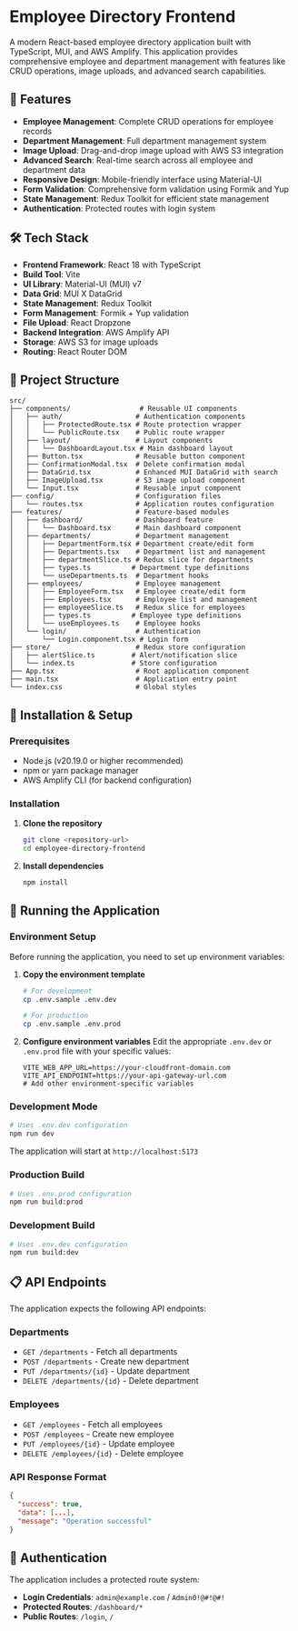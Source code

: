 # Employee Directory Frontend

A modern React-based employee directory application built with TypeScript, MUI, and AWS Amplify. This application provides comprehensive employee and department management with features like CRUD operations, image uploads, and advanced search capabilities.

## 🚀 Features

- **Employee Management**: Complete CRUD operations for employee records
- **Department Management**: Full department management system
- **Image Upload**: Drag-and-drop image upload with AWS S3 integration
- **Advanced Search**: Real-time search across all employee and department data
- **Responsive Design**: Mobile-friendly interface using Material-UI
- **Form Validation**: Comprehensive form validation using Formik and Yup
- **State Management**: Redux Toolkit for efficient state management
- **Authentication**: Protected routes with login system

## 🛠️ Tech Stack

- **Frontend Framework**: React 18 with TypeScript
- **Build Tool**: Vite
- **UI Library**: Material-UI (MUI) v7
- **Data Grid**: MUI X DataGrid
- **State Management**: Redux Toolkit
- **Form Management**: Formik + Yup validation
- **File Upload**: React Dropzone
- **Backend Integration**: AWS Amplify API
- **Storage**: AWS S3 for image uploads
- **Routing**: React Router DOM

## 📁 Project Structure

```
src/
├── components/                 # Reusable UI components
│   ├── auth/                  # Authentication components
│   │   ├── ProtectedRoute.tsx # Route protection wrapper
│   │   └── PublicRoute.tsx    # Public route wrapper
│   ├── layout/                # Layout components
│   │   └── DashboardLayout.tsx # Main dashboard layout
│   ├── Button.tsx             # Reusable button component
│   ├── ConfirmationModal.tsx  # Delete confirmation modal
│   ├── DataGrid.tsx           # Enhanced MUI DataGrid with search
│   ├── ImageUpload.tsx        # S3 image upload component
│   └── Input.tsx              # Reusable input component
├── config/                    # Configuration files
│   └── routes.tsx             # Application routes configuration
├── features/                  # Feature-based modules
│   ├── dashboard/             # Dashboard feature
│   │   └── Dashboard.tsx      # Main dashboard component
│   ├── departments/           # Department management
│   │   ├── DepartmentForm.tsx # Department create/edit form
│   │   ├── Departments.tsx    # Department list and management
│   │   ├── departmentSlice.ts # Redux slice for departments
│   │   ├── types.ts          # Department type definitions
│   │   └── useDepartments.ts  # Department hooks
│   ├── employees/             # Employee management
│   │   ├── EmployeeForm.tsx   # Employee create/edit form
│   │   ├── Employees.tsx      # Employee list and management
│   │   ├── employeeSlice.ts   # Redux slice for employees
│   │   ├── types.ts          # Employee type definitions
│   │   └── useEmployees.ts    # Employee hooks
│   └── login/                 # Authentication
│       └── Login.component.tsx # Login form
├── store/                     # Redux store configuration
│   ├── alertSlice.ts         # Alert/notification slice
│   └── index.ts              # Store configuration
├── App.tsx                    # Root application component
├── main.tsx                   # Application entry point
└── index.css                  # Global styles
```

## 🔧 Installation & Setup

### Prerequisites

- Node.js (v20.19.0 or higher recommended)
- npm or yarn package manager
- AWS Amplify CLI (for backend configuration)

### Installation

1. **Clone the repository**
   ```bash
   git clone <repository-url>
   cd employee-directory-frontend
   ```

2. **Install dependencies**
   ```bash
   npm install
   ```

## 🚀 Running the Application

### Environment Setup

Before running the application, you need to set up environment variables:

1. **Copy the environment template**
   ```bash
   # For development
   cp .env.sample .env.dev
   
   # For production
   cp .env.sample .env.prod
   ```

2. **Configure environment variables**
   Edit the appropriate `.env.dev` or `.env.prod` file with your specific values:
   ```env
   VITE_WEB_APP_URL=https://your-cloudfront-domain.com
   VITE_API_ENDPOINT=https://your-api-gateway-url.com
   # Add other environment-specific variables
   ```

### Development Mode
```bash
# Uses .env.dev configuration
npm run dev
```
The application will start at `http://localhost:5173`

### Production Build
```bash
# Uses .env.prod configuration
npm run build:prod
```

### Development Build
```bash
# Uses .env.dev configuration
npm run build:dev
```

## 📋 API Endpoints

The application expects the following API endpoints:

### Departments
- `GET /departments` - Fetch all departments
- `POST /departments` - Create new department
- `PUT /departments/{id}` - Update department
- `DELETE /departments/{id}` - Delete department

### Employees
- `GET /employees` - Fetch all employees
- `POST /employees` - Create new employee
- `PUT /employees/{id}` - Update employee
- `DELETE /employees/{id}` - Delete employee

### API Response Format
```json
{
  "success": true,
  "data": [...],
  "message": "Operation successful"
}
```

## 🔐 Authentication

The application includes a protected route system:
- **Login Credentials**: `admin@example.com` / `Admin0!@#!@#!`
- **Protected Routes**: `/dashboard/*`
- **Public Routes**: `/login`, `/`
